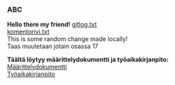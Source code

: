 ### ABC
**Hello there my friend!**
[gitlog.txt](https://github.com/Iltsukka/ot-harjoitustyo/blob/main/laskarit/viikko1/gitlog.txt)  
[komentorivi.txt](https://github.com/Iltsukka/ot-harjoitustyo/blob/main/laskarit/viikko1/komentorivi.txt)  
This is some random change made locally!  
Taas muutetaan jotain osassa 17  

**Täältä löytyy määrittelydokumentti ja työaikakirjanpito:**  
[Määrittelydokumentti](https://github.com/Iltsukka/ot-harjoitustyo/blob/main/laskarit/viikko2/dokumentaatio/vaatimusmaarittely.md)  
[Työaikakirjanpito](https://github.com/Iltsukka/ot-harjoitustyo/blob/main/laskarit/viikko2/dokumentaatio/tyoaikakirjanpito.md)  


